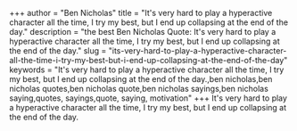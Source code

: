 +++
author = "Ben Nicholas"
title = "It's very hard to play a hyperactive character all the time, I try my best, but I end up collapsing at the end of the day."
description = "the best Ben Nicholas Quote: It's very hard to play a hyperactive character all the time, I try my best, but I end up collapsing at the end of the day."
slug = "its-very-hard-to-play-a-hyperactive-character-all-the-time-i-try-my-best-but-i-end-up-collapsing-at-the-end-of-the-day"
keywords = "It's very hard to play a hyperactive character all the time, I try my best, but I end up collapsing at the end of the day.,ben nicholas,ben nicholas quotes,ben nicholas quote,ben nicholas sayings,ben nicholas saying,quotes, sayings,quote, saying, motivation"
+++
It's very hard to play a hyperactive character all the time, I try my best, but I end up collapsing at the end of the day.
